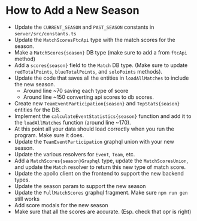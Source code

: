 # How to Add a New Season

-   Update the `CURRENT_SEASON` and `PAST_SEASON` constants in `server/src/constants.ts`
-   Update the `MatchScoresFtcApi` type with the match scores for the season.
-   Make a `MatchScores{season}` DB type (make sure to add a from `ftcApi` method)
-   Add a `scores{season}` field to the `Match` DB type. (Make sure to update `redTotalPoints`, `blueTotalPoints`, and `soloPoints` methods).
-   Update the code that saves all the entities in `loadAllMatches` to include the new season.
    -   Around line ~70 saving each type of score
    -   Around line ~150 converting api scores to db scores.
-   Create new `TeamEventParticipation{season}` and `TepStats{season}` entities for the DB.
-   Implement the `calculateEventStatistics{season}` function and add it to the `loadAllMatches` function (around line ~170).
-   At this point all your data should load correctly when you run the program. Make sure it does.
-   Update the `TeamEventParticipation` graphql union with your new season.
-   Update the various resolvers for `Event`, `Team`, etc.
-   Add a `MatchScores{season}Graphql` type, update the `MatchScoresUnion`, and update the `Match` resolver to return this new type of match score.
-   Update the apollo client on the frontend to support the new backend types.
-   Update the season param to support the new season
-   Update the `FullMatchScores` graphql fragment. Make sure `npm run gen` still works
-   Add score modals for the new season
-   Make sure that all the scores are accurate. (Esp. check that opr is right)
